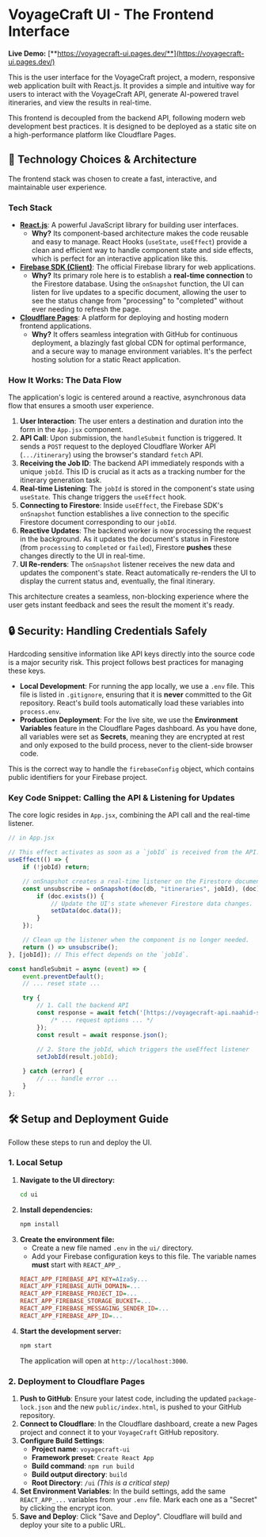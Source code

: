 # VoyageCraft UI - The Frontend Interface

**Live Demo:** [**https://voyagecraft-ui.pages.dev/**](https://voyagecraft-ui.pages.dev/)

This is the user interface for the VoyageCraft project, a modern, responsive web application built with React.js. It provides a simple and intuitive way for users to interact with the VoyageCraft API, generate AI-powered travel itineraries, and view the results in real-time.

This frontend is decoupled from the backend API, following modern web development best practices. It is designed to be deployed as a static site on a high-performance platform like Cloudflare Pages.

## 🚀 Technology Choices & Architecture

The frontend stack was chosen to create a fast, interactive, and maintainable user experience.

### Tech Stack

* **[React.js](https://react.dev/)**: A powerful JavaScript library for building user interfaces.
    * **Why?** Its component-based architecture makes the code reusable and easy to manage. React Hooks (`useState`, `useEffect`) provide a clean and efficient way to handle component state and side effects, which is perfect for an interactive application like this.
* **[Firebase SDK (Client)](https://firebase.google.com/docs/web/setup)**: The official Firebase library for web applications.
    * **Why?** Its primary role here is to establish a **real-time connection** to the Firestore database. Using the `onSnapshot` function, the UI can listen for live updates to a specific document, allowing the user to see the status change from "processing" to "completed" without ever needing to refresh the page.
* **[Cloudflare Pages](https://pages.cloudflare.com/)**: A platform for deploying and hosting modern frontend applications.
    * **Why?** It offers seamless integration with GitHub for continuous deployment, a blazingly fast global CDN for optimal performance, and a secure way to manage environment variables. It's the perfect hosting solution for a static React application.

### How It Works: The Data Flow

The application's logic is centered around a reactive, asynchronous data flow that ensures a smooth user experience.

1.  **User Interaction**: The user enters a destination and duration into the form in the `App.jsx` component.
2.  **API Call**: Upon submission, the `handleSubmit` function is triggered. It sends a `POST` request to the deployed Cloudflare Worker API (`.../itinerary`) using the browser's standard `fetch` API.
3.  **Receiving the Job ID**: The backend API immediately responds with a unique `jobId`. This ID is crucial as it acts as a tracking number for the itinerary generation task.
4.  **Real-time Listening**: The `jobId` is stored in the component's state using `useState`. This change triggers the `useEffect` hook.
5.  **Connecting to Firestore**: Inside `useEffect`, the Firebase SDK's `onSnapshot` function establishes a live connection to the specific Firestore document corresponding to our `jobId`.
6.  **Reactive Updates**: The backend worker is now processing the request in the background. As it updates the document's status in Firestore (from `processing` to `completed` or `failed`), Firestore **pushes** these changes directly to the UI in real-time.
7.  **UI Re-renders**: The `onSnapshot` listener receives the new data and updates the component's state. React automatically re-renders the UI to display the current status and, eventually, the final itinerary.

This architecture creates a seamless, non-blocking experience where the user gets instant feedback and sees the result the moment it's ready.

## 🔒 Security: Handling Credentials Safely

Hardcoding sensitive information like API keys directly into the source code is a major security risk. This project follows best practices for managing these keys.

* **Local Development**: For running the app locally, we use a `.env` file. This file is listed in `.gitignore`, ensuring that it is **never** committed to the Git repository. React's build tools automatically load these variables into `process.env`.
* **Production Deployment**: For the live site, we use the **Environment Variables** feature in the Cloudflare Pages dashboard. As you have done, all variables were set as **Secrets**, meaning they are encrypted at rest and only exposed to the build process, never to the client-side browser code.

This is the correct way to handle the `firebaseConfig` object, which contains public identifiers for your Firebase project.

### Key Code Snippet: Calling the API & Listening for Updates

The core logic resides in `App.jsx`, combining the API call and the real-time listener.

```javascript
// in App.jsx

// This effect activates as soon as a `jobId` is received from the API.
useEffect(() => {
    if (!jobId) return;

    // onSnapshot creates a real-time listener on the Firestore document.
    const unsubscribe = onSnapshot(doc(db, "itineraries", jobId), (doc) => {
        if (doc.exists()) {
            // Update the UI's state whenever Firestore data changes.
            setData(doc.data());
        }
    });

    // Clean up the listener when the component is no longer needed.
    return () => unsubscribe();
}, [jobId]); // This effect depends on the `jobId`.

const handleSubmit = async (event) => {
    event.preventDefault();
    // ... reset state ...

    try {
        // 1. Call the backend API
        const response = await fetch('[https://voyagecraft-api.naahid-sha.workers.dev/itinerary](https://voyagecraft-api.naahid-sha.workers.dev/itinerary)', {
            /* ... request options ... */
        });
        const result = await response.json();
        
        // 2. Store the jobId, which triggers the useEffect listener
        setJobId(result.jobId);

    } catch (error) {
        // ... handle error ...
    }
};
```

## 🛠️ Setup and Deployment Guide

Follow these steps to run and deploy the UI.

### 1. Local Setup

1.  **Navigate to the UI directory:**
    ```bash
    cd ui
    ```
2.  **Install dependencies:**
    ```bash
    npm install
    ```
3.  **Create the environment file:**
    * Create a new file named `.env` in the `ui/` directory.
    * Add your Firebase configuration keys to this file. The variable names **must** start with `REACT_APP_`.
    ```ini
    REACT_APP_FIREBASE_API_KEY=AIzaSy...
    REACT_APP_FIREBASE_AUTH_DOMAIN=...
    REACT_APP_FIREBASE_PROJECT_ID=...
    REACT_APP_FIREBASE_STORAGE_BUCKET=...
    REACT_APP_FIREBASE_MESSAGING_SENDER_ID=...
    REACT_APP_FIREBASE_APP_ID=...
    ```
4.  **Start the development server:**
    ```bash
    npm start
    ```
    The application will open at `http://localhost:3000`.

### 2. Deployment to Cloudflare Pages

1.  **Push to GitHub**: Ensure your latest code, including the updated `package-lock.json` and the new `public/index.html`, is pushed to your GitHub repository.
2.  **Connect to Cloudflare**: In the Cloudflare dashboard, create a new Pages project and connect it to your `VoyageCraft` GitHub repository.
3.  **Configure Build Settings**:
    * **Project name**: `voyagecraft-ui`
    * **Framework preset**: `Create React App`
    * **Build command**: `npm run build`
    * **Build output directory**: `build`
    * **Root Directory**: `/ui` *(This is a critical step)*
4.  **Set Environment Variables**: In the build settings, add the same `REACT_APP_...` variables from your `.env` file. Mark each one as a "Secret" by clicking the encrypt icon.
5.  **Save and Deploy**: Click "Save and Deploy". Cloudflare will build and deploy your site to a public URL.

